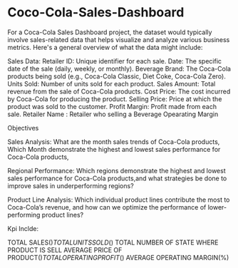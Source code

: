 # Coco-Cola-Sales-Dashboard




For a Coca-Cola Sales Dashboard project, the dataset would typically involve sales-related data that helps visualize and analyze various business metrics. Here's a general overview of what the data might include:

Sales Data:
Retailer ID: Unique identifier for each sale.
Date: The specific date of the sale (daily, weekly, or monthly).
Beverage Brand: The Coca-Cola products being sold (e.g., Coca-Cola Classic, Diet Coke, Coca-Cola Zero).
Units Sold: Number of units sold for each product.
Sales Amount: Total revenue from the sale of Coca-Cola products.
Cost Price: The cost incurred by Coca-Cola for producing the product.
Selling Price: Price at which the product was sold to the customer.
Profit Margin: Profit made from each sale.
Retailer Name : Retailer who selling a Beverage
Opearating Margin

Objectives

Sales Analysis: What are the month sales trends of Coca-Cola products, Which Month demonstrate the highest and lowest sales performance for Coca-Cola products,

Regional Performance:  Which regions demonstrate the highest and lowest sales performance for Coca-Cola products,and what strategies be done to improve sales in underperforming regions?

Product Line Analysis: Which individual product lines contribute the most to Coca-Cola’s revenue, and how can we optimize the performance of lower-performing product lines?

Kpi Inclde:

TOTAL SALES($)
TOTAL UNITS SOLD($)
TOTAL NUMBER OF STATE WHERE PRODUCT IS SELL
AVERAGE PRICE OF PRODUCT($)
TOTAL OPERATING PROFIT($)
AVERAGE OPERATING MARGIN(%)










